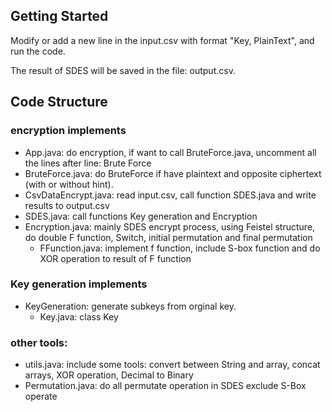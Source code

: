 ## Getting Started

Modify or add a new line in the input.csv with format "Key, PlainText", and run the code.

The result of SDES will be saved in the file: output.csv.

## Code Structure
### encryption implements
- App.java: do encryption, if want to call BruteForce.java, uncomment all the lines after line: Brute Force
- BruteForce.java: do BruteForce if have plaintext and opposite ciphertext (with or without hint).
- CsvDataEncrypt.java: read input.csv, call function SDES.java and write results to output.csv
- SDES.java: call functions Key generation and Encryption
- Encryption.java: mainly SDES encrypt process, using Feistel structure, do double F function, Switch, initial permutation and final permutation
    - FFunction.java: implement f function, include S-box function and do XOR operation to result of F function
### Key generation implements
- KeyGeneration: generate subkeys from orginal key.
    - Key.java: class Key
### other tools:
- utils.java: include some tools: convert between String and array, concat arrays, XOR operation, Decimal to Binary
- Permutation.java: do all permutate operation in SDES exclude S-Box operate
